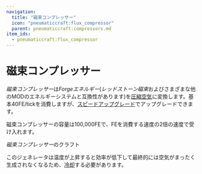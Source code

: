 ```yaml
---
navigation:
  title: "磁束コンプレッサー"
  icon: "pneumaticcraft:flux_compressor"
  parent: pneumaticcraft:compressors.md
item_ids:
  - pneumaticcraft:flux_compressor
---
```


# 磁束コンプレッサー

*磁束コンプレッサー*は*Forgeエネルギー*(*レッドストーン磁束*およびさまざまな他のMODのエネルギーシステムと互換性があります)を[圧縮空気](../base_concepts/pressure.md)に変換します。基本40FE/tickを消費しますが、[スピードアップグレード](../base_concepts/upgrades.md#speed)でアップグレードできます。

磁束コンプレッサーの容量は100,000FEで、FEを消費する速度の2倍の速度で受け入れます。

*磁束コンプレッサー*のクラフト

このジェネレータは温度が上昇すると効率が低下して最終的には空気がまったく生成されなくなるため、[冷却](../base_concepts/heat.md)する必要があります。

<Recipe id="pneumaticcraft:flux_compressor" />

